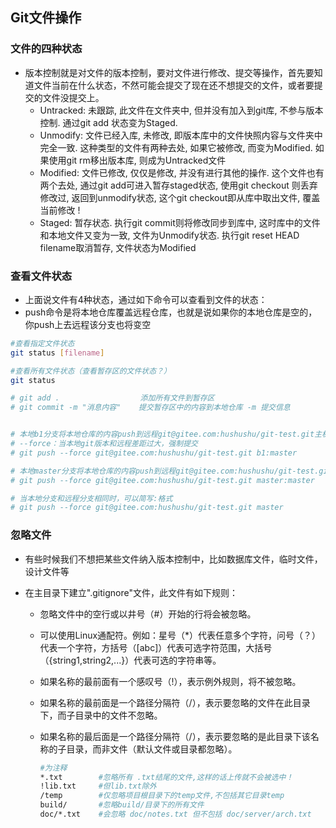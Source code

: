 ## Git文件操作

### 文件的四种状态

- 版本控制就是对文件的版本控制，要对文件进行修改、提交等操作，首先要知道文件当前在什么状态，不然可能会提交了现在还不想提交的文件，或者要提交的文件没提交上。
  - Untracked: 未跟踪, 此文件在文件夹中, 但并没有加入到git库, 不参与版本控制. 通过git add 状态变为Staged.
  - Unmodify: 文件已经入库, 未修改, 即版本库中的文件快照内容与文件夹中完全一致. 这种类型的文件有两种去处, 如果它被修改, 而变为Modified. 如果使用git rm移出版本库, 则成为Untracked文件
  - Modified: 文件已修改, 仅仅是修改, 并没有进行其他的操作. 这个文件也有两个去处, 通过git add可进入暂存staged状态, 使用git checkout 则丢弃修改过, 返回到unmodify状态, 这个git checkout即从库中取出文件, 覆盖当前修改 !
  - Staged: 暂存状态. 执行git commit则将修改同步到库中, 这时库中的文件和本地文件又变为一致, 文件为Unmodify状态. 执行git reset HEAD filename取消暂存, 文件状态为Modified

### 查看文件状态

- 上面说文件有4种状态，通过如下命令可以查看到文件的状态：
- push命令是将本地仓库覆盖远程仓库，也就是说如果你的本地仓库是空的，你push上去远程该分支也将变空

```bash
#查看指定文件状态
git status [filename]

#查看所有文件状态（查看暂存区的文件状态？）
git status

# git add .                  添加所有文件到暂存区
# git commit -m "消息内容"    提交暂存区中的内容到本地仓库 -m 提交信息


# 本地b1分支将本地仓库的内容push到远程git@gitee.com:hushushu/git-test.git主机的master分支
# --force：当本地git版本和远程差距过大，强制提交
# git push --force git@gitee.com:hushushu/git-test.git b1:master

# 本地master分支将本地仓库的内容push到远程git@gitee.com:hushushu/git-test.git主机的master分支
# git push --force git@gitee.com:hushushu/git-test.git master:master

# 当本地分支和远程分支相同时，可以简写:格式
# git push --force git@gitee.com:hushushu/git-test.git master
```

### 忽略文件

- 有些时候我们不想把某些文件纳入版本控制中，比如数据库文件，临时文件，设计文件等

- 在主目录下建立".gitignore"文件，此文件有如下规则：
  - 忽略文件中的空行或以井号（#）开始的行将会被忽略。

  - 可以使用Linux通配符。例如：星号（*）代表任意多个字符，问号（？）代表一个字符，方括号（[abc]）代表可选字符范围，大括号（{string1,string2,...}）代表可选的字符串等。

  - 如果名称的最前面有一个感叹号（!），表示例外规则，将不被忽略。

  - 如果名称的最前面是一个路径分隔符（/），表示要忽略的文件在此目录下，而子目录中的文件不忽略。

  - 如果名称的最后面是一个路径分隔符（/），表示要忽略的是此目录下该名称的子目录，而非文件（默认文件或目录都忽略）。

    ```bash
    #为注释
    *.txt        #忽略所有 .txt结尾的文件,这样的话上传就不会被选中！
    !lib.txt     #但lib.txt除外
    /temp        #仅忽略项目根目录下的temp文件,不包括其它目录temp
    build/       #忽略build/目录下的所有文件
    doc/*.txt    #会忽略 doc/notes.txt 但不包括 doc/server/arch.txt
    ```

    